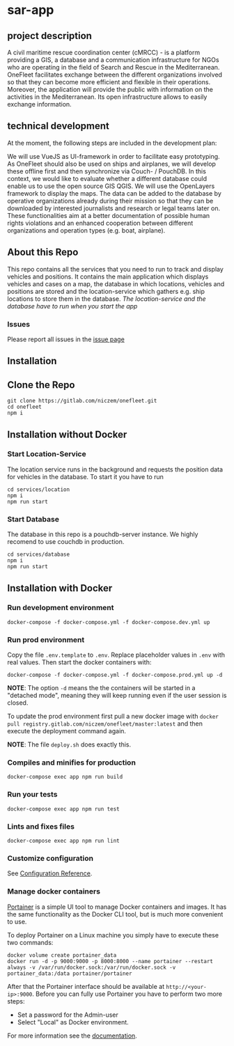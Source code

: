 # sar-app


## project description

A civil maritime rescue coordination center (cMRCC) - is a platform providing a GIS, a database and a communication infrastructure for NGOs who are operating in the field of Search and Rescue in the Mediterranean. OneFleet facilitates exchange between the different organizations involved so that they can become more efficient and flexible in their operations. Moreover, the application will provide the public with information on the activities in the Mediterranean. Its open infrastructure allows to easily exchange information.

## technical development

At the moment, the following steps are included in the development plan:

We will use VueJS as UI-framework in order to facilitate easy prototyping. As OneFleet should also be used on ships and airplanes, we will develop these offline first and then synchronize via Couch- / PouchDB. In this context, we would like to evaluate whether a different database could enable us to use the open source GIS QGIS. We will use the OpenLayers framework to display the maps. The data can be added to the database by operative organizations already during their mission so that they can be downloaded by interested journalists and research or legal teams later on. These functionalities aim at a better documentation of possible human rights violations and an enhanced cooperation between different organizations and operation types (e.g. boat, airplane).

## About this Repo
This repo contains all the services that you need to run to track and display vehicles and positions. It contains the main application which displays vehicles and cases on a map, the database in which locations, vehicles and positions are stored and the location-service which gathers e.g. ship locations to store them in the database. *The location-service and the database have to run when you start the app*

### Issues
Please report all issues in the [issue page](https://gitlab.com/niczem/onefleet/issues)


## Installation

## Clone the Repo

```
git clone https://gitlab.com/niczem/onefleet.git
cd onefleet
npm i
```

## Installation without Docker

### Start Location-Service
The location service runs in the background and requests the position data for vehicles in the database. To start it you have to run
```
cd services/location
npm i
npm run start
```
### Start Database
The database in this repo is a pouchdb-server instance. We highly recomend to use couchdb in production.

```
cd services/database
npm i
npm run start
```

## Installation with Docker


### Run development environment
```
docker-compose -f docker-compose.yml -f docker-compose.dev.yml up
```

### Run prod environment

Copy the file `.env.template` to `.env`. Replace placeholder values in `.env` with real values. Then start the docker containers with:

```
docker-compose -f docker-compose.yml -f docker-compose.prod.yml up -d
```

**NOTE**: The option `-d` means the the containers will be started in a "detached mode", meaning they will keep running even if the user session is closed.

To update the prod environment first pull a new docker image with `docker pull registry.gitlab.com/niczem/onefleet/master:latest` and then execute the deployment command again.

**NOTE**: The file `deploy.sh` does exactly this.

### Compiles and minifies for production
```
docker-compose exec app npm run build
```

### Run your tests
```
docker-compose exec app npm run test
```

### Lints and fixes files
```
docker-compose exec app npm run lint
```

### Customize configuration
See [Configuration Reference](https://cli.vuejs.org/config/).

### Manage docker containers

[Portainer](https://www.portainer.io/) is a simple UI tool to manage Docker containers and images. It has the same functionality as the Docker CLI tool, but is much more convenient to use.

To deploy Portainer on a Linux machine you simply have to execute these two commands:

```
docker volume create portainer_data
docker run -d -p 9000:9000 -p 8000:8000 --name portainer --restart always -v /var/run/docker.sock:/var/run/docker.sock -v portainer_data:/data portainer/portainer
```

After that the Portainer interface should be available at `http://<your-ip>:9000`. Before you can fully use Portainer you have to perform two more steps: 

- Set a password for the Admin-user
- Select "Local" as Docker environment.

For more information see the [documentation](https://portainer.readthedocs.io/en/stable/deployment.html).
